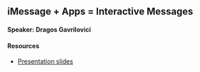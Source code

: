 ## iMessage + Apps = Interactive Messages

#### Speaker: Dragos Gavrilovici

#### Resources
* [Presentation slides](presentation-slides.pdf)
